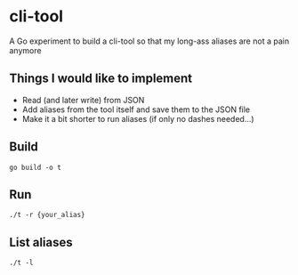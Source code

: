 # cli-tool
A Go experiment to build a cli-tool so that my long-ass aliases are not a pain anymore

## Things I would like to implement

+ Read (and later write) from JSON
+ Add aliases from the tool itself and save them to the JSON file
+ Make it a bit shorter to run aliases (if only no dashes needed...)

## Build

`go build -o t`

## Run

`./t -r {your_alias}`

## List aliases

`./t -l`
